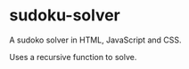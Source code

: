 # sudoku-solver

A sudoko solver in HTML, JavaScript and CSS. 

Uses a recursive function to solve. 
